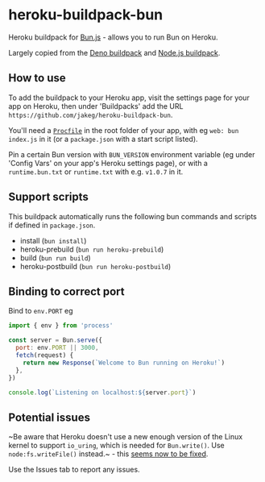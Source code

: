 # heroku-buildpack-bun

Heroku buildpack for [Bun.js](https://bun.sh/) - allows you to run Bun on Heroku.

Largely copied from the [Deno buildpack](https://github.com/chibat/heroku-buildpack-deno) and [Node.js buildpack](https://github.com/heroku/heroku-buildpack-nodejs).

## How to use

To add the buildpack to your Heroku app, visit the settings page for your app on Heroku, then under 'Buildpacks' add the URL `https://github.com/jakeg/heroku-buildpack-bun`.

You'll need a [`Procfile`](https://devcenter.heroku.com/articles/procfile) in the root folder of your app, with eg `web: bun index.js` in it (or a `package.json` with a start script listed).

Pin a certain Bun version with `BUN_VERSION` environment variable (eg under 'Config Vars' on your app's Heroku settings page), or with a `runtime.bun.txt` or `runtime.txt` with e.g. `v1.0.7` in it.

## Support scripts

This buildpack automatically runs the following bun commands and scripts if defined in `package.json`.

- install (`bun install`)
- heroku-prebuild (`bun run heroku-prebuild`)
- build (`bun run build`)
- heroku-postbuild (`bun run heroku-postbuild`)

## Binding to correct port

Bind to `env.PORT` eg

```js
import { env } from 'process'

const server = Bun.serve({
  port: env.PORT || 3000,
  fetch(request) {
    return new Response(`Welcome to Bun running on Heroku!`)
  },
})

console.log(`Listening on localhost:${server.port}`)
```

## Potential issues

~Be aware that Heroku doesn't use a new enough version of the Linux kernel to support `io_uring`, which is needed for `Bun.write()`. Use `node:fs.writeFile()` instead.~ - this [seems now to be fixed](https://devcenter.heroku.com/changelog-items/2713).

Use the Issues tab to report any issues.
